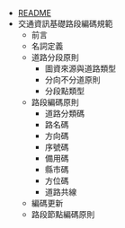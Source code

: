 * [README](README.md)
* 交通資訊基礎路段編碼規範
  * 前言
  * 名詞定義
  * 道路分段原則
    * 圖資來源與道路類型
    * 分向不分道原則
    * 分段點類型
  * 路段編碼原則
    * 道路分類碼
    * 路名碼
    * 方向碼
    * 序號碼
    * 備用碼
    * 縣市碼
    * 方位碼
    * 道路共線
  * 編碼更新
  * 路段節點編碼原則
